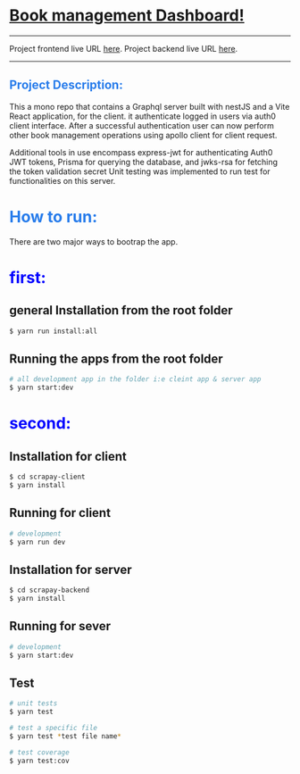 <div align="left">
  
 # [ Book management Dashboard!](https://github.com/Dom000/scrapay)

</div>

<div align="left">
  
---

Project frontend live URL [here](https://scrapay.vercel.app).
Project backend live URL [here](https://scrapay-production.up.railway.app/).

---

</div>


## <span style="color:#297deb"> Project Description: </span>

This a mono repo that contains a  Graphql server built with nestJS and a Vite React application, for the client. it authenticate  logged in users  via auth0 client interface. After a successful authentication user can now perform other book management operations using apollo client for client request.

Additional tools in use encompass express-jwt for authenticating Auth0 JWT tokens, Prisma for querying the database, and jwks-rsa for fetching the token validation secret
Unit testing was implemented to run test for functionalities on this server.

# <span style="color:#297deb"> How to run: </span>

There are two major ways to bootrap the app.
# <span style="color:blue"> first: </span>


## general Installation from the root folder

```bash
$ yarn run install:all
```

## Running the apps from the root folder 

```bash
# all development app in the folder i:e cleint app & server app
$ yarn start:dev

```

# <span style="color:blue"> second: </span>


## Installation for client

```bash
$ cd scrapay-client
$ yarn install
```

## Running for client 

```bash
# development
$ yarn run dev

```
## Installation for server

```bash
$ cd scrapay-backend
$ yarn install
```

## Running for sever

```bash
# development
$ yarn start:dev

```


## Test

```bash
# unit tests
$ yarn test

# test a specific file
$ yarn test *test file name*

# test coverage
$ yarn test:cov
```
